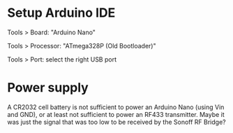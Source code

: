 # Setup Arduino IDE

Tools > Board: "Arduino Nano"

Tools > Processor: "ATmega328P (Old Bootloader)"

Tools > Port: select the right USB port

# Power supply

A CR2032 cell battery is not sufficient to power an Arduino Nano (using Vin and GND), or at least not sufficient to power an RF433 transmitter. Maybe it was just the signal that was too low to be received by the Sonoff RF Bridge?
